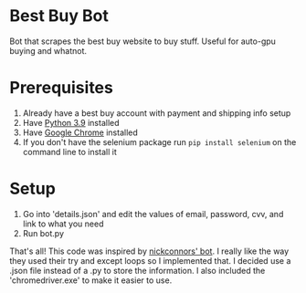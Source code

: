 # Best Buy Bot
Bot that scrapes the best buy website to buy stuff. Useful for auto-gpu buying and whatnot.

# Prerequisites
1. Already have a best buy account with payment and shipping info setup
2. Have [Python 3.9](https://www.python.org/downloads/) installed
3. Have [Google Chrome](https://www.google.com/chrome/) installed
4. If you don't have the selenium package run `pip install selenium` on the command line to install it

# Setup
1. Go into 'details.json' and edit the values of email, password, cvv, and link to what you need
2. Run bot.py

That's all! This code was inspired by [nickconnors' bot](https://github.com/nickconnors/RTX-3070-Best-Buy-Bot).
I really like the way they used their try and except loops so I implemented that. I decided use a .json file instead of a .py to store the information.
I also included the 'chromedriver.exe' to make it easier to use.

